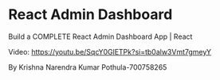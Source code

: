 # React Admin Dashboard

Build a COMPLETE React Admin Dashboard App | React

Video: https://youtu.be/SqcY0GlETPk?si=tb0alw3Vmt7gmeyY

By Krishna Narendra Kumar Pothula-700758265